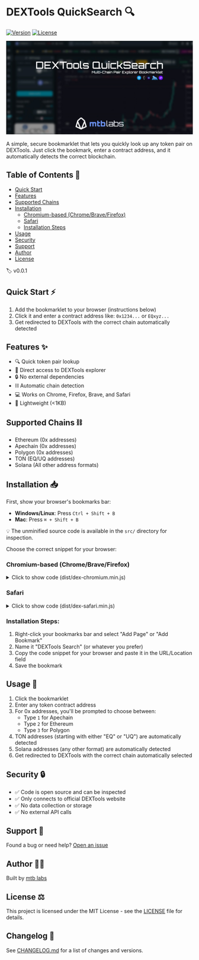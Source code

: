 # DEXTools QuickSearch 🔍

[![Version](https://img.shields.io/badge/version-0.0.1-blue.svg)](https://github.com/mtb-io/dextools-bookmarklet/releases)
[![License](https://img.shields.io/badge/license-MIT-green.svg)](LICENSE)

![DEXTools QuickSearch](assets/head-image.jpg)

A simple, secure bookmarklet that lets you quickly look up any token pair on DEXTools. Just click the bookmark, enter a contract address, and it automatically detects the correct blockchain.

## Table of Contents 📑
- [Quick Start](#quick-start-)
- [Features](#features-)
- [Supported Chains](#supported-chains-%EF%B8%8F)
- [Installation](#installation-)
  - [Chromium-based (Chrome/Brave/Firefox)](#chromium-based-chromebravefirefox)
  - [Safari](#safari)
  - [Installation Steps](#installation-steps)
- [Usage](#usage-)
- [Security](#security-)
- [Support](#support-)
- [Author](#author-)
- [License](#license-%EF%B8%8F)

🏷️ v0.0.1

## Quick Start ⚡
1. Add the bookmarklet to your browser (instructions below)
2. Click it and enter a contract address like: `0x1234...` or `EQxyz...`
3. Get redirected to DEXTools with the correct chain automatically detected

## Features ✨
- 🔍 Quick token pair lookup
- 🔗 Direct access to DEXTools explorer
- 🔒 No external dependencies
- ⛓️ Automatic chain detection
- 💻 Works on Chrome, Firefox, Brave, and Safari
- 🚀 Lightweight (<1KB)

## Supported Chains ⛓️
- Ethereum (0x addresses)
- Apechain (0x addresses)
- Polygon (0x addresses)
- TON (EQ/UQ addresses)
- Solana (All other address formats)

## Installation 📥

First, show your browser's bookmarks bar:
- **Windows/Linux**: Press `Ctrl + Shift + B`
- **Mac**: Press `⌘ + Shift + B`

💡 The unminified source code is available in the `src/` directory for inspection.

Choose the correct snippet for your browser:

### Chromium-based (Chrome/Brave/Firefox) 
<details>
<summary>Click to show code (dist/dex-chromium.min.js)</summary>

```javascript
javascript:void(function(){const t=prompt("Enter the contract address:");if(!t||!t.trim())return;const r=t.trim();let n;if(r.startsWith("0x")&&42===r.length){const t=prompt("Type 1 for Apechain, 2 for Ethereum, or 3 for Polygon:");if(n="1"===t?"apechain":"2"===t?"ether":"3"===t?"polygon":void 0,!n)return}else n=r.startsWith("EQ")||r.startsWith("UQ")?"ton":"solana";window.open(`https://www.dextools.io/app/en/${n}/pair-explorer/${r}`,"_blank")})();
```
</details>

### Safari
<details>
<summary>Click to show code (dist/dex-safari.min.js)</summary>

```javascript
javascript:(function(){const a=prompt("Enter the contract address:");if(!a||!a.trim())return;const b=a.trim();let c;if(b.startsWith("0x")&&42===b.length){const a=prompt("Type 1 for Apechain, 2 for Ethereum, or 3 for Polygon:");if(c="1"===a?"apechain":"2"===a?"ether":"3"===a?"polygon":null,!c)return}else c=b.startsWith("EQ")||b.startsWith("UQ")?"ton":"solana";location.href=`https://www.dextools.io/app/en/${c}/pair-explorer/${b}`})();
```
</details>

### Installation Steps:
1. Right-click your bookmarks bar and select "Add Page" or "Add Bookmark"
2. Name it "DEXTools Search" (or whatever you prefer)
3. Copy the code snippet for your browser and paste it in the URL/Location field
4. Save the bookmark

## Usage 🔧
1. Click the bookmarklet
2. Enter any token contract address
3. For 0x addresses, you'll be prompted to choose between:
   - Type `1` for Apechain
   - Type `2` for Ethereum
   - Type `3` for Polygon
4. TON addresses (starting with either "EQ" or "UQ") are automatically detected
5. Solana addresses (any other format) are automatically detected
6. Get redirected to DEXTools with the correct chain automatically selected

## Security 🔒
- ✅ Code is open source and can be inspected
- ✅ Only connects to official DEXTools website
- ✅ No data collection or storage
- ✅ No external API calls

## Support 💬

Found a bug or need help? [Open an issue](https://github.com/mtb-io/dextools-bookmarklet/issues)

## Author 👨‍💻

Built by [mtb labs](https://mtblabs.io)

## License ⚖️

This project is licensed under the MIT License - see the [LICENSE](LICENSE) file for details.

## Changelog 📝
See [CHANGELOG.md](CHANGELOG.md) for a list of changes and versions.
